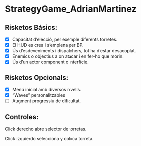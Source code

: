 # StrategyGame_AdrianMartinez
## Risketos Básics:
- [x] Capacitat d’elecció, per exemple diferents torretes.
- [x] El HUD es crea i s’emplena per BP.
- [x] Ús d’esdeveniments i dispatchers, tot ha d’estar desacoplat.
- [x] Enemics o objectius a on atacar i en fer-ho que morin.
- [x] Ús d’un actor component o Interfície.

## Risketos Opcionals:
- [x] Menú inicial amb diversos nivells.
- [x] “Waves” personalitzables
- [ ] Augment progressiu de dificultat.

## Controles:
Click derecho abre selector de torretas.

Click izquierdo selecciona y coloca torreta.
